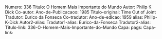Numero: 336
Titulo: O Homem Mais Importante do Mundo
Autor: Philip K Dick
Co-autor: 
Ano-de-Publicacaoo: 1985
Titulo-original: Time Out of Joint
Tradutor: Eurico da Fonseca
Co-tradutor: 
Ano-de-edicao: 1959
alias: Philip-K-Dick
Autor2-alias: 
Tradutor1-alias: Eurico-da-Fonseca
Tradutor2-alias: 
Titulo-link: 336-O-Homem-Mais-Importante-do-Mundo
Capa: 
pags: 
Capa-link: